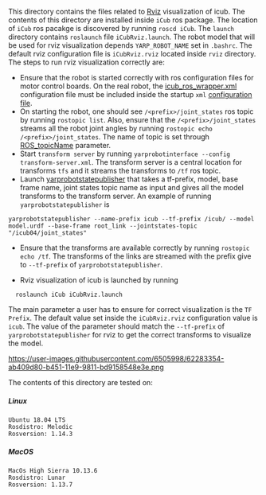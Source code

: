 This directory contains the files related to [Rviz](http://wiki.ros.org/rviz)
visualization of icub. The contents of this directory are installed inside `iCub`
ros package. The location of `iCub` ros pacakge is discovered by running `roscd iCub`.
The `launch` directory contains `roslaunch` file `iCubRviz.launch`. The robot model
that will be used for rviz visualization depends `YARP_ROBOT_NAME` set in `.bashrc`.
The default rviz configuration file is `iCubRviz.rviz` located inside `rviz` directory.
The steps to run rviz visualization correctly are:

- Ensure that the robot is started correctly with ros configuration files for motor control boards.
  On the real robot, the [icub_ros_wrapper.xml](https://github.com/robotology/robots-configuration/blob/devel/iCubGenova04/wrappers/motorControl/icub_ros_wrapper.xml) configuration file must be included inside the startup
  `xml` [configuration file](https://github.com/robotology/robots-configuration/blob/devel/iCubGenova04/icub_wbd.xml#L107).
- On starting the robot, one should see `/<prefix>/joint_states` ros topic by running `rostopic list`.
  Also, ensure that the `/<prefix>/joint_states` streams all the robot joint angles by running
  `rostopic echo /<prefix>/joint_states`. The name of topic is set through [ROS_topicName](https://github.com/robotology/robots-configuration/blob/devel/iCubGenova04/wrappers/motorControl/icub_ros_wrapper.xml#L38)
  parameter.
- Start `transform server` by running `yarprobotinterface --config transform-server.xml`.
  The transform server is a central location for transforms `tfs` and it streams the transforms
  to `/tf` ros topic.
- Launch [yarprobotstatepublisher](https://github.com/robotology/idyntree/tree/master/src/tools/yarprobotstatepublisher) that takes a tf-prefix, model, base frame name, joint states topic name as input and
gives all the model transforms to the transform server. An example of running `yarprobotstatepublisher` is

```
yarprobotstatepublisher --name-prefix icub --tf-prefix /icub/ --model model.urdf --base-frame root_link --jointstates-topic "/icub04/joint_states"
```
 - Ensure that the transforms are available correctly by running `rostopic echo /tf`.
   The transforms of the links are streamed with the prefix give to `--tf-prefix` of `yarprobotstatepublisher`.

- Rviz visualization of icub is launched by running

```
  roslaunch iCub iCubRviz.launch
```

The main parameter a user has to ensure for correct visualization is the `TF Prefix`. The default value set inside the `iCubRviz.rviz` configuration value is `icub`. The value of the parameter should match the `--tf-prefix` of `yarprobotstatepublisher` for rviz to get the correct transforms to visualize the model.

https://user-images.githubusercontent.com/6505998/62283354-ab409d80-b451-11e9-9811-bd9158548e3e.png

The contents of this directory are tested on:

##### Linux

```
Ubuntu 18.04 LTS
Rosdistro: Melodic
Rosversion: 1.14.3
```

##### MacOS

```
MacOs High Sierra 10.13.6
Rosdistro: Lunar
Rosversion: 1.13.7
```
